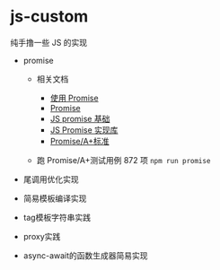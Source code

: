 # js-custom

纯手撸一些 JS 的实现

- promise

  - 相关文档

    - [使用 Promise](https://developer.mozilla.org/zh-CN/docs/Web/JavaScript/Guide/Using_promises)
    - [Promise](https://developer.mozilla.org/zh-CN/docs/Web/JavaScript/Reference/Global_Objects/Promise)
    - [JS promise 基础](https://medium.com/@ramsunvtech/promises-of-promise-part-1-53f769245a53)
    - [JS Promise 实现库](https://medium.com/@ramsunvtech/js-promise-part-2-q-js-when-js-and-rsvp-js-af596232525c)
    - [Promise/A+标准](https://promisesaplus.com/#notes)

  - 跑 Promise/A+测试用例 872 项 `npm run promise`
- 尾调用优化实现
- 简易模板编译实现
- tag模板字符串实践
- proxy实践
- async-await的函数生成器简易实现